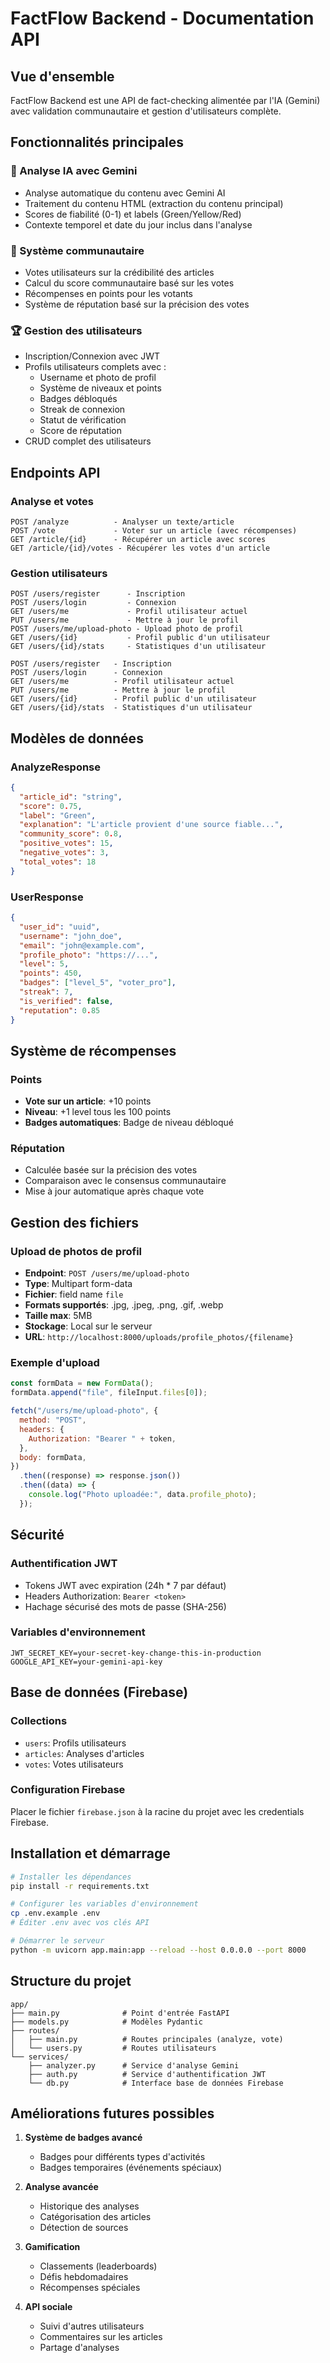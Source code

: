 # FactFlow Backend - Documentation API

## Vue d'ensemble

FactFlow Backend est une API de fact-checking alimentée par l'IA (Gemini) avec validation communautaire et gestion d'utilisateurs complète.

## Fonctionnalités principales

### 🤖 Analyse IA avec Gemini

- Analyse automatique du contenu avec Gemini AI
- Traitement du contenu HTML (extraction du contenu principal)
- Scores de fiabilité (0-1) et labels (Green/Yellow/Red)
- Contexte temporel et date du jour inclus dans l'analyse

### 👥 Système communautaire

- Votes utilisateurs sur la crédibilité des articles
- Calcul du score communautaire basé sur les votes
- Récompenses en points pour les votants
- Système de réputation basé sur la précision des votes

### 🏆 Gestion des utilisateurs

- Inscription/Connexion avec JWT
- Profils utilisateurs complets avec :
  - Username et photo de profil
  - Système de niveaux et points
  - Badges débloqués
  - Streak de connexion
  - Statut de vérification
  - Score de réputation
- CRUD complet des utilisateurs

## Endpoints API

### Analyse et votes

```
POST /analyze          - Analyser un texte/article
POST /vote             - Voter sur un article (avec récompenses)
GET /article/{id}      - Récupérer un article avec scores
GET /article/{id}/votes - Récupérer les votes d'un article
```

### Gestion utilisateurs

```
POST /users/register      - Inscription
POST /users/login         - Connexion
GET /users/me             - Profil utilisateur actuel
PUT /users/me             - Mettre à jour le profil
POST /users/me/upload-photo - Upload photo de profil
GET /users/{id}           - Profil public d'un utilisateur
GET /users/{id}/stats     - Statistiques d'un utilisateur
```

```
POST /users/register   - Inscription
POST /users/login      - Connexion
GET /users/me          - Profil utilisateur actuel
PUT /users/me          - Mettre à jour le profil
GET /users/{id}        - Profil public d'un utilisateur
GET /users/{id}/stats  - Statistiques d'un utilisateur
```

## Modèles de données

### AnalyzeResponse

```json
{
  "article_id": "string",
  "score": 0.75,
  "label": "Green",
  "explanation": "L'article provient d'une source fiable...",
  "community_score": 0.8,
  "positive_votes": 15,
  "negative_votes": 3,
  "total_votes": 18
}
```

### UserResponse

```json
{
  "user_id": "uuid",
  "username": "john_doe",
  "email": "john@example.com",
  "profile_photo": "https://...",
  "level": 5,
  "points": 450,
  "badges": ["level_5", "voter_pro"],
  "streak": 7,
  "is_verified": false,
  "reputation": 0.85
}
```

## Système de récompenses

### Points

- **Vote sur un article**: +10 points
- **Niveau**: +1 level tous les 100 points
- **Badges automatiques**: Badge de niveau débloqué

### Réputation

- Calculée basée sur la précision des votes
- Comparaison avec le consensus communautaire
- Mise à jour automatique après chaque vote

## Gestion des fichiers

### Upload de photos de profil

- **Endpoint**: `POST /users/me/upload-photo`
- **Type**: Multipart form-data
- **Fichier**: field name `file`
- **Formats supportés**: .jpg, .jpeg, .png, .gif, .webp
- **Taille max**: 5MB
- **Stockage**: Local sur le serveur
- **URL**: `http://localhost:8000/uploads/profile_photos/{filename}`

### Exemple d'upload

```javascript
const formData = new FormData();
formData.append("file", fileInput.files[0]);

fetch("/users/me/upload-photo", {
  method: "POST",
  headers: {
    Authorization: "Bearer " + token,
  },
  body: formData,
})
  .then((response) => response.json())
  .then((data) => {
    console.log("Photo uploadée:", data.profile_photo);
  });
```

## Sécurité

### Authentification JWT

- Tokens JWT avec expiration (24h \* 7 par défaut)
- Headers Authorization: `Bearer <token>`
- Hachage sécurisé des mots de passe (SHA-256)

### Variables d'environnement

```env
JWT_SECRET_KEY=your-secret-key-change-this-in-production
GOOGLE_API_KEY=your-gemini-api-key
```

## Base de données (Firebase)

### Collections

- `users`: Profils utilisateurs
- `articles`: Analyses d'articles
- `votes`: Votes utilisateurs

### Configuration Firebase

Placer le fichier `firebase.json` à la racine du projet avec les credentials Firebase.

## Installation et démarrage

```bash
# Installer les dépendances
pip install -r requirements.txt

# Configurer les variables d'environnement
cp .env.example .env
# Éditer .env avec vos clés API

# Démarrer le serveur
python -m uvicorn app.main:app --reload --host 0.0.0.0 --port 8000
```

## Structure du projet

```
app/
├── main.py              # Point d'entrée FastAPI
├── models.py            # Modèles Pydantic
├── routes/
│   ├── main.py          # Routes principales (analyze, vote)
│   └── users.py         # Routes utilisateurs
└── services/
    ├── analyzer.py      # Service d'analyse Gemini
    ├── auth.py          # Service d'authentification JWT
    └── db.py            # Interface base de données Firebase
```

## Améliorations futures possibles

1. **Système de badges avancé**

   - Badges pour différents types d'activités
   - Badges temporaires (événements spéciaux)

2. **Analyse avancée**

   - Historique des analyses
   - Catégorisation des articles
   - Détection de sources

3. **Gamification**

   - Classements (leaderboards)
   - Défis hebdomadaires
   - Récompenses spéciales

4. **API sociale**
   - Suivi d'autres utilisateurs
   - Commentaires sur les articles
   - Partage d'analyses
